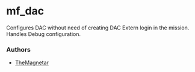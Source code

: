 mf_dac
========

Configures DAC without need of creating DAC Extern login in the mission. Handles Debug configuration.

### Authors

- [TheMagnetar](http://github.com/TheMagnetar)

